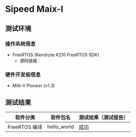 # Sipeed Maix-I

## 测试环境

### 操作系统信息

- FreeRTOS (Kendryte K210 FreeRTOS SDK)
    - 源码链接：

### 硬件开发板信息

- Milk-V Pioneer (v1.3)

## 测试结果

| 软件分类      | 软件包名    | 测试结果（测试报告） |
|-------------|-------------|------------------|
| FreeRTOS 编译 | hello_world | [成功][FreeRTOS]   |

[FreeRTOS]: ./FreeRTOS/README.md
